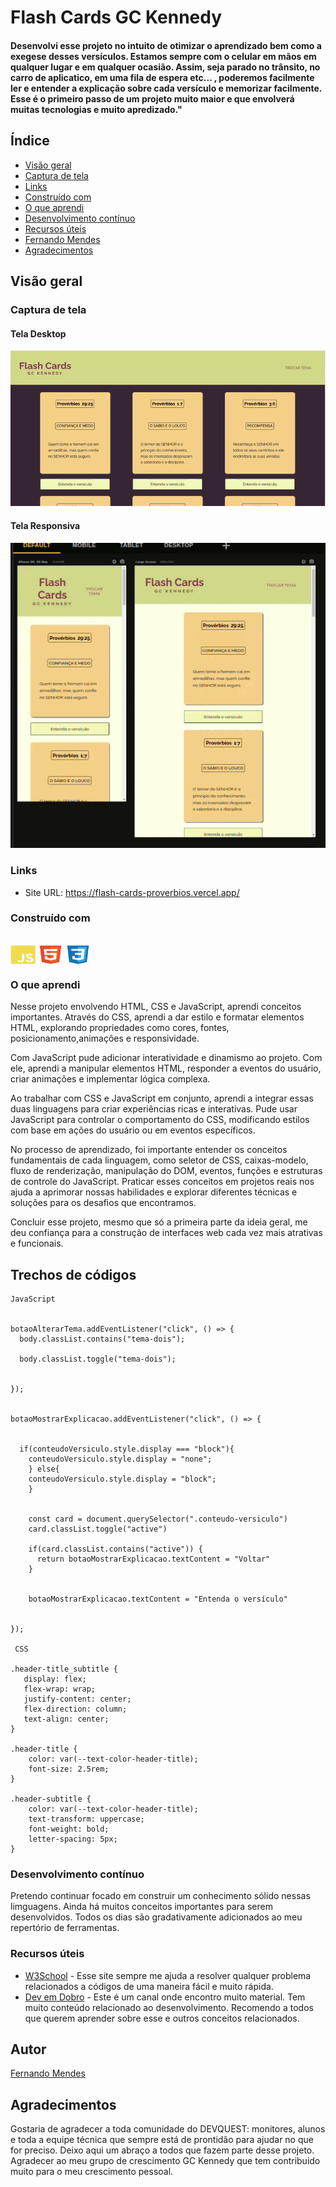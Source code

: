 # Flash Cards GC Kennedy

#### Desenvolvi esse projeto no intuito de otimizar o aprendizado bem como a exegese desses versículos. Estamos sempre com o celular em mãos em qualquer lugar e em qualquer ocasião. Assim, seja parado no trânsito, no carro de aplicatico, em uma fila de espera etc... , poderemos facilmente ler e entender a explicação sobre cada versículo e memorizar facilmente. Esse é o primeiro passo de um projeto muito maior e que envolverá muitas tecnologias e muito apredizado."


## Índice

- [Visão geral](#visão-geral)
- [Captura de tela](#captura-de-tela)
- [Links](#links)
- [Construído com](#construído-com)
- [O que aprendi](#o-que-aprendi)
- [Desenvolvimento contínuo](#desenvolvimento-contínuo)
- [Recursos úteis](#recursos-úteis)
- [Fernando Mendes](#autor)
- [Agradecimentos](#agradecimentos)



## Visão geral

### Captura de tela

#### Tela Desktop

<img src="desktopflashcardsproverbios.gif" alt="Tela desktop exibindo funcionalidades">

#### Tela Responsiva

<img src="responsiveflashcardsproverbios.gif" alt="Exibindo responsividade em dois tamanhos de tela">

### Links

- Site URL: https://flash-cards-proverbios.vercel.app/

### Construído com

<div style="display: inline_block"><br>
  <img align="center" alt="Js" height="30" width="40" src="https://raw.githubusercontent.com/devicons/devicon/master/icons/javascript/javascript-plain.svg">
  <img align="center" alt="HTML" height="30" width="40" src="https://raw.githubusercontent.com/devicons/devicon/master/icons/html5/html5-original.svg">
  <img align="center" alt="CSS" height="30" width="40" src="https://raw.githubusercontent.com/devicons/devicon/master/icons/css3/css3-original.svg">       
</div>

### O que aprendi

Nesse projeto envolvendo HTML, CSS e JavaScript, aprendi conceitos importantes. Através do CSS, aprendi a dar estilo e formatar elementos HTML, explorando propriedades como cores, fontes, posicionamento,animações e responsividade. 

Com JavaScript pude adicionar interatividade e dinamismo ao projeto. Com ele, aprendi a manipular elementos HTML, responder a eventos do usuário, criar animações e implementar lógica complexa.

Ao trabalhar com CSS e JavaScript em conjunto, aprendi a integrar essas duas linguagens para criar experiências ricas e interativas. Pude usar JavaScript para controlar o comportamento do CSS, modificando estilos com base em ações do usuário ou em eventos específicos.

No processo de aprendizado, foi importante entender os conceitos fundamentais de cada linguagem, como seletor de CSS, caixas-modelo, fluxo de renderização, manipulação do DOM, eventos, funções e estruturas de controle do JavaScript. Praticar esses conceitos em projetos reais nos ajuda a aprimorar nossas habilidades e explorar diferentes técnicas e soluções para os desafios que encontramos.

Concluir esse projeto, mesmo que só a primeira parte da ideia geral, me deu confiança para a construção de interfaces web cada vez mais atrativas e funcionais. 

## Trechos de códigos

``` 
JavaScript


botaoAlterarTema.addEventListener("click", () => {
  body.classList.contains("tema-dois");
 
  body.classList.toggle("tema-dois");


});


botaoMostrarExplicacao.addEventListener("click", () => {


  if(conteudoVersiculo.style.display === "block"){
    conteudoVersiculo.style.display = "none";
    } else{
    conteudoVersiculo.style.display = "block";
    }


    const card = document.querySelector(".conteudo-versiculo")
    card.classList.toggle("active")

    if(card.classList.contains("active")) {
      return botaoMostrarExplicacao.textContent = "Voltar"
    }
    

    botaoMostrarExplicacao.textContent = "Entenda o versículo"


});

 CSS

.header-title_subtitle {
   display: flex; 
   flex-wrap: wrap;
   justify-content: center;
   flex-direction: column;
   text-align: center;
}

.header-title {
    color: var(--text-color-header-title);
    font-size: 2.5rem;
}

.header-subtitle {
    color: var(--text-color-header-title);
    text-transform: uppercase;
    font-weight: bold;
    letter-spacing: 5px;
}

```

### Desenvolvimento contínuo

Pretendo continuar focado em construir um conhecimento sólido nessas limguagens. Ainda há muitos conceitos importantes para serem desenvolvidos. Todos os dias são gradativamente adicionados ao meu repertório de ferramentas.

### Recursos úteis

- [W3School](https://www.w3schools.com/css/default.asp) - Esse site sempre me ajuda a resolver qualquer problema relacionados a códigos de uma maneira fácil e muito rápida.
- [Dev em Dobro](https://www.youtube.com/@DevemDobro) - Este é um canal onde encontro muito material. Tem muito conteúdo relacionado ao desenvolvimento. Recomendo a todos que querem aprender sobre esse e outros conceitos relacionados.

## Autor

[Fernando Mendes](https://www.linkedin.com/in/fernandomendesti/)

## Agradecimentos

Gostaria de agradecer a toda comunidade do DEVQUEST: monitores, alunos e toda a equipe técnica que sempre está de prontidão para ajudar no que for preciso. Deixo aqui um abraço a todos que fazem parte desse projeto. Agradecer ao meu grupo de crescimento GC Kennedy que tem contribuido muito para o meu crescimento pessoal.



